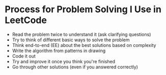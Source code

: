 # Process for Problem Solving I Use in LeetCode

- Read the problem twice to understand it (ask clarifying questions)
- Try to think of different basic ways to solve the problem
- Think end-to-end (EE) about the best solutions based on complexity
- Write the algorithm from patterns in drawing
- Code it out
- Try and improve it once you think you're finished
- Go through other solutions (even if you answered correctly)
